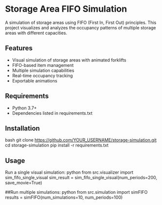 # Storage Area FIFO Simulation

A simulation of storage areas using FIFO (First In, First Out) principles. This project visualizes and analyzes the occupancy patterns of multiple storage areas with different capacities.

## Features
- Visual simulation of storage areas with animated forklifts
- FIFO-based item management
- Multiple simulation capabilities
- Real-time occupancy tracking
- Exportable animations

## Requirements
- Python 3.7+
- Dependencies listed in requirements.txt

## Installation
bash
git clone https://github.com/YOUR_USERNAME/storage-simulation.git
cd storage-simulation
pip install -r requirements.txt


## Usage
Run a single visual simulation:
python
from src.visualizer import sim_fifo_single_visual
sim_result = sim_fifo_single_visual(num_periods=200, save_movie=True)


##Run multiple simulations:
python
from src.simulation import simFIFO
results = simFIFO(num_simulations=10, num_periods=100)

